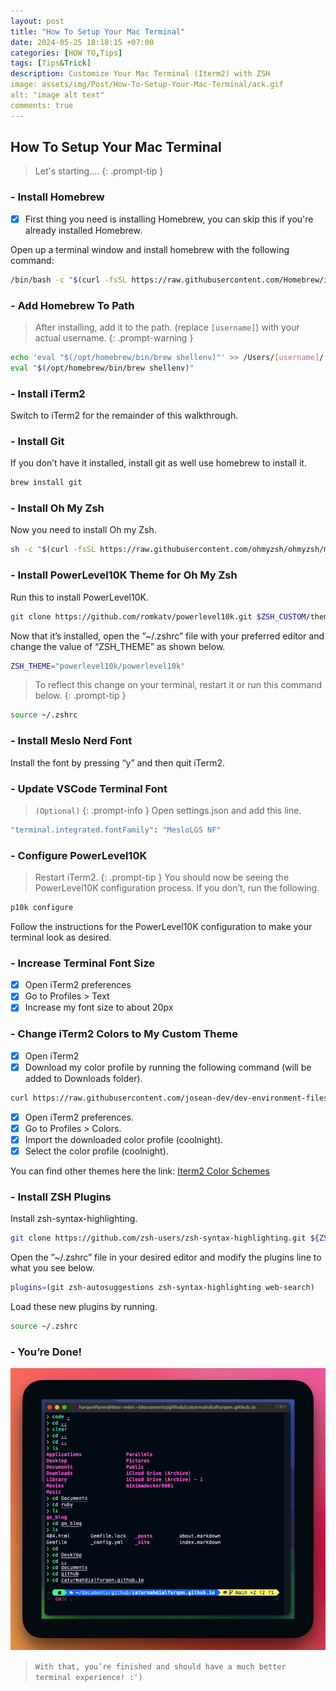 ```yaml
---
layout: post
title: "How To Setup Your Mac Terminal"
date: 2024-05-25 18:18:15 +07:00
categories: [HOW TO,Tips]
tags: [Tips&Trick]
description: Customize Your Mac Terminal (Iterm2) with ZSH
image: assets/img/Post/How-To-Setup-Your-Mac-Terminal/ack.gif
alt: "image alt text"
comments: true
---
```


## How To Setup Your Mac Terminal
> Let's starting....
{: .prompt-tip }

### - Install Homebrew
- [x] First thing you need is installing Homebrew, you can skip this if you're already installed Homebrew.

Open up a terminal window and install homebrew with the following command:

```bash
/bin/bash -c "$(curl -fsSL https://raw.githubusercontent.com/Homebrew/install/HEAD/install.sh)"
```

### - Add Homebrew To Path

> After installing, add it to the path.
(replace `[username]`) with your actual username.
{: .prompt-warning }

```bash
echo 'eval "$(/opt/homebrew/bin/brew shellenv)"' >> /Users/[username]/.zprofile
eval "$(/opt/homebrew/bin/brew shellenv)"
```

### - Install iTerm2

Switch to iTerm2 for the remainder of this walkthrough.

### - Install Git

If you don’t have it installed, install git as well use homebrew to install it.

```bash
brew install git
```

### - Install Oh My Zsh

Now you need to install Oh my Zsh.

```bash
sh -c "$(curl -fsSL https://raw.githubusercontent.com/ohmyzsh/ohmyzsh/master/tools/install.sh)"
```

### - Install PowerLevel10K Theme for Oh My Zsh

Run this to install PowerLevel10K.

```bash
git clone https://github.com/romkatv/powerlevel10k.git $ZSH_CUSTOM/themes/powerlevel10k
```
Now that it’s installed, open the ”~/.zshrc” file with your preferred editor and change the value of “ZSH_THEME” as shown below.

```bash
ZSH_THEME="powerlevel10k/powerlevel10k"
```
> To reflect this change on your terminal, restart it or run this command below.
{: .prompt-tip }
```bash
source ~/.zshrc
```
### - Install Meslo Nerd Font

Install the font by pressing “y” and then quit iTerm2.

### - Update VSCode Terminal Font
> `(Optional)`
{: .prompt-info }
Open settings.json and add this line.

```bash
"terminal.integrated.fontFamily": "MesloLGS NF"
```

### - Configure PowerLevel10K

> Restart iTerm2.
{: .prompt-tip }
You should now be seeing the PowerLevel10K configuration process. If you don’t, run the following.

```bash
p10k configure
```
Follow the instructions for the PowerLevel10K configuration to make your terminal look as desired.

### - Increase Terminal Font Size

- [x] Open iTerm2 preferences
- [x] Go to Profiles > Text
- [x] Increase my font size to about 20px

### - Change iTerm2 Colors to My Custom Theme

- [x] Open iTerm2
- [x] Download my color profile by running the following command (will be added to Downloads folder).

```bash
curl https://raw.githubusercontent.com/josean-dev/dev-environment-files/main/coolnight.itermcolors --output ~/Downloads/coolnight.itermcolors
```
- [x] Open iTerm2 preferences.
- [x] Go to Profiles > Colors.
- [x] Import the downloaded color profile (coolnight).
- [x] Select the color profile (coolnight).

You can find other themes here the link: [Iterm2 Color Schemes](https://iterm2colorschemes.com/)

### - Install ZSH Plugins

Install zsh-syntax-highlighting.
```bash
git clone https://github.com/zsh-users/zsh-syntax-highlighting.git ${ZSH_CUSTOM:-~/.oh-my-zsh/custom}/plugins/zsh-syntax-highlighting
```
Open the ”~/.zshrc” file in your desired editor and modify the plugins line to what you see below.

```bash
plugins=(git zsh-autosuggestions zsh-syntax-highlighting web-search)
```
Load these new plugins by running.

```bash
source ~/.zshrc
```

### - You’re Done!
![Furqonic](/assets/img/Post/How-To-Setup-Your-Mac-Terminal/ss1.png)

> `With that, you’re finished and should have a much better terminal experience! :')`
